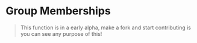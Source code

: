 
# Group Memberships
> This function  is in a early alpha, make a fork and start contributing is you can see any purpose of this!

